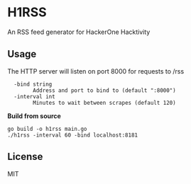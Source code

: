 # H1RSS

An RSS feed generator for HackerOne Hacktivity

## Usage

The HTTP server will listen on port 8000 for requests to /rss

```
  -bind string
        Address and port to bind to (default ":8000")
  -interval int
        Minutes to wait between scrapes (default 120)

```

**Build from source**

```
go build -o h1rss main.go
./h1rss -interval 60 -bind localhost:8181
```

## License

MIT